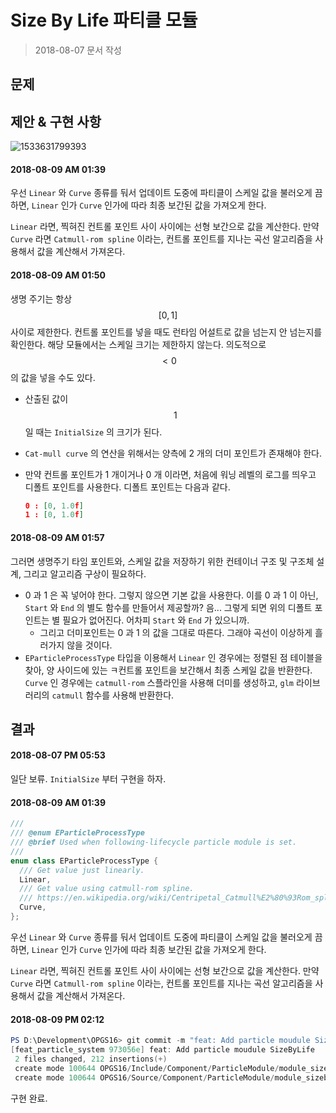 # Size By Life 파티클 모듈

> 2018-08-07 문서 작성

## 문제



## 제안 & 구현 사항

![1533631799393](D:\Development\OPGS16\Docs\Media\1533631799393.png)

#### 2018-08-09 AM 01:39

우선 `Linear` 와 `Curve` 종류를 둬서 업데이트 도중에 파티클이 스케일 값을 불러오게 끔 하면, `Linear` 인가 `Curve` 인가에 따라 최종 보간된 값을 가져오게 한다.

`Linear` 라면, 찍혀진 컨트롤 포인트 사이 사이에는 선형 보간으로 값을 계산한다. 만약 `Curve` 라면 `Catmull-rom spline` 이라는, 컨트롤 포인트를 지나는 곡선 알고리즘을 사용해서 값을 계산해서 가져온다.

#### 2018-08-09 AM 01:50

생명 주기는 항상 $$ [0, 1] $$ 사이로 제한한다. 컨트롤 포인트를 넣을 때도 런타임 어설트로 값을 넘는지 안 넘는지를 확인한다. 해당 모듈에서는 스케일 크기는 제한하지 않는다. 의도적으로 $$ < 0 $$ 의 값을 넣을 수도 있다.

* 산출된 값이 $$ 1 $$ 일 때는 `InitialSize` 의 크기가 된다.

* `Cat-mull curve` 의 연산을 위해서는 양측에 2 개의 더미 포인트가 존재해야 한다.

* 만약 컨트롤 포인트가 1 개이거나 0 개 이라면, 처음에 워닝 레벨의 로그를 띄우고 디폴트 포인트를 사용한다.
  디폴트 포인트는 다음과 같다.

  ``` json
  0 : [0, 1.0f]
  1 : [0, 1.0f]
  ```

#### 2018-08-09 AM 01:57

 그러면 생명주기 타임 포인트와, 스케일 값을 저장하기 위한 컨테이너 구조 및 구조체 설계, 그리고 알고리즘 구상이 필요하다.

* 0 과 1 은 꼭 넣어야 한다. 그렇지 않으면 기본 값을 사용한다.
  이를 0 과 1 이 아닌, `Start` 와 `End` 의 별도 함수를 만들어서 제공할까? 음...
  그렇게 되면 위의 디폴트 포인트는 별 필요가 없어진다. 어차피 `Start` 와 `End` 가 있으니까.
  * 그리고 더미포인트는 0 과 1 의 값을 그대로 따른다. 그래야 곡선이 이상하게 흘러가지 않을 것이다.
* `EParticleProcessType` 타입을 이용해서 `Linear` 인 경우에는 정렬된 점 테이블을 찾아, 양 사이드에 있는 ㅋ컨트롤 포인트을 보간해서 최종 스케일 값을 반환한다. `Curve` 인 경우에는 `catmull-rom` 스플라인을 사용해 더미를 생성하고, `glm` 라이브러리의 `catmull` 함수를 사용해 반환한다.

## 결과

#### 2018-08-07 PM 05:53

일단 보류. `InitialSize` 부터 구현을 하자.

#### 2018-08-09 AM 01:39

``` c++
///
/// @enum EParticleProcessType
/// @brief Used when following-lifecycle particle module is set.
///
enum class EParticleProcessType {
  /// Get value just linearly.
  Linear,
  /// Get value using catmull-rom spline.
  /// https://en.wikipedia.org/wiki/Centripetal_Catmull%E2%80%93Rom_spline
  Curve,
};
```

우선 `Linear` 와 `Curve` 종류를 둬서 업데이트 도중에 파티클이 스케일 값을 불러오게 끔 하면, `Linear` 인가 `Curve` 인가에 따라 최종 보간된 값을 가져오게 한다.

`Linear` 라면, 찍혀진 컨트롤 포인트 사이 사이에는 선형 보간으로 값을 계산한다. 만약 `Curve` 라면 `Catmull-rom spline` 이라는, 컨트롤 포인트를 지나는 곡선 알고리즘을 사용해서 값을 계산해서 가져온다.

#### 2018-08-09 PM 02:12

``` powershell
PS D:\Development\OPGS16> git commit -m "feat: Add particle moudule SizeByLife"
[feat_particle_system 973056e] feat: Add particle moudule SizeByLife
 2 files changed, 212 insertions(+)
 create mode 100644 OPGS16/Include/Component/ParticleModule/module_sizebylife.h
 create mode 100644 OPGS16/Source/Component/ParticleModule/module_sizebylife.cc
```

구현 완료. 